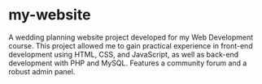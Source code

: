 # my-website
A wedding planning website project developed for my Web Development course. This project allowed me to gain practical experience in front-end development using HTML, CSS, and JavaScript, as well as back-end development with PHP and MySQL.  Features a community forum and a robust admin panel.
